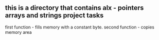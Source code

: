 this is a directory that contains alx - pointers arrays and strings project tasks
-----------------------------------------------------------------------------------------------------------------------

first function -  fills memory with a constant byte.
second function -  copies memory area
